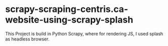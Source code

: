 # scrapy-scraping-centris.ca-website-using-scrapy-splash
This Project is build in Python Scrapy, where for rendering JS, I used splash as headless browser.
